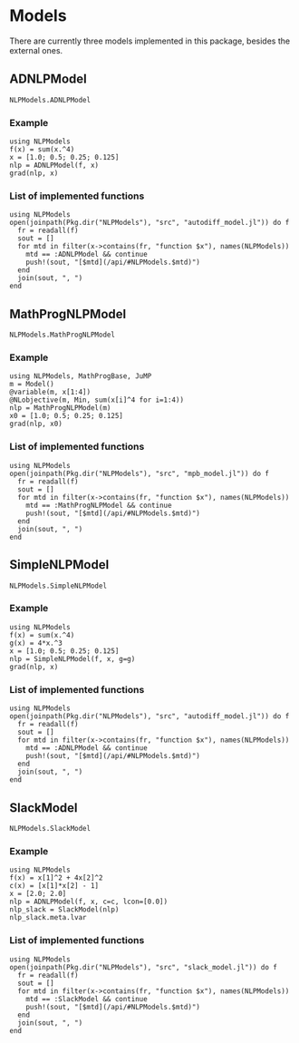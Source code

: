 # Models

There are currently three models implemented in this package, besides the
external ones.

## ADNLPModel

```@docs
NLPModels.ADNLPModel
```

### Example

```@example
using NLPModels
f(x) = sum(x.^4)
x = [1.0; 0.5; 0.25; 0.125]
nlp = ADNLPModel(f, x)
grad(nlp, x)
```

### List of implemented functions

```@eval
using NLPModels
open(joinpath(Pkg.dir("NLPModels"), "src", "autodiff_model.jl")) do f
  fr = readall(f)
  sout = []
  for mtd in filter(x->contains(fr, "function $x"), names(NLPModels))
    mtd == :ADNLPModel && continue
    push!(sout, "[$mtd](/api/#NLPModels.$mtd)")
  end
  join(sout, ", ")
end
```

## MathProgNLPModel

```@docs
NLPModels.MathProgNLPModel
```

### Example

```@example
using NLPModels, MathProgBase, JuMP
m = Model()
@variable(m, x[1:4])
@NLobjective(m, Min, sum(x[i]^4 for i=1:4))
nlp = MathProgNLPModel(m)
x0 = [1.0; 0.5; 0.25; 0.125]
grad(nlp, x0)
```

### List of implemented functions

```@eval
using NLPModels
open(joinpath(Pkg.dir("NLPModels"), "src", "mpb_model.jl")) do f
  fr = readall(f)
  sout = []
  for mtd in filter(x->contains(fr, "function $x"), names(NLPModels))
    mtd == :MathProgNLPModel && continue
    push!(sout, "[$mtd](/api/#NLPModels.$mtd)")
  end
  join(sout, ", ")
end
```

## SimpleNLPModel

```@docs
NLPModels.SimpleNLPModel
```

### Example

```@example
using NLPModels
f(x) = sum(x.^4)
g(x) = 4*x.^3
x = [1.0; 0.5; 0.25; 0.125]
nlp = SimpleNLPModel(f, x, g=g)
grad(nlp, x)
```

### List of implemented functions

```@eval
using NLPModels
open(joinpath(Pkg.dir("NLPModels"), "src", "autodiff_model.jl")) do f
  fr = readall(f)
  sout = []
  for mtd in filter(x->contains(fr, "function $x"), names(NLPModels))
    mtd == :ADNLPModel && continue
    push!(sout, "[$mtd](/api/#NLPModels.$mtd)")
  end
  join(sout, ", ")
end
```

## SlackModel

```@docs
NLPModels.SlackModel
```

### Example

```@example
using NLPModels
f(x) = x[1]^2 + 4x[2]^2
c(x) = [x[1]*x[2] - 1]
x = [2.0; 2.0]
nlp = ADNLPModel(f, x, c=c, lcon=[0.0])
nlp_slack = SlackModel(nlp)
nlp_slack.meta.lvar
```

### List of implemented functions

```@eval
using NLPModels
open(joinpath(Pkg.dir("NLPModels"), "src", "slack_model.jl")) do f
  fr = readall(f)
  sout = []
  for mtd in filter(x->contains(fr, "function $x"), names(NLPModels))
    mtd == :SlackModel && continue
    push!(sout, "[$mtd](/api/#NLPModels.$mtd)")
  end
  join(sout, ", ")
end
```
